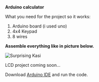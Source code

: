 **Arduino calculator**

What you need for the project so it works:
1. Arduino board (i used uno)
2. 4x4 Keypad
3. 8 wires



**Assemble everything like in picture below.**

![Surprising Kasi](https://github.com/Yodakole1/arduino_calculator/assets/119262845/bf492aa0-5b2f-4a08-94dc-73307c04fc7f)


LCD project coming soon...

Download [Arduino IDE](https://www.arduino.cc/en/software) and run the code.
